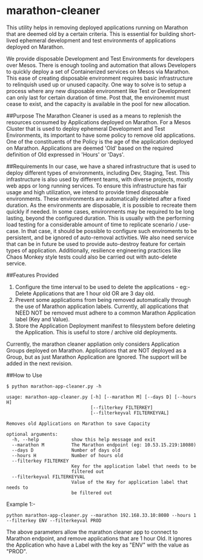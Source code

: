 # marathon-cleaner
This utility helps in removing deployed applications running on Marathon that are deemed old by a certain criteria. This is essential for building short-lived ephemeral development and test environments of applications deployed on Marathon. 

We provide disposable Development and Test Environments for developers over Mesos. There is enough tooling and automation that allows Developers to quickly deploy a set of Containerized services on Mesos via Marathon. This ease of creating disposable environment requires basic infrastructure to relinquish used up or unused capacity. One way to solve is to setup a process where any new disposable environment like Test or Development can only last for certain duration of time. Post that, the environemnt must cease to exist, and the capacity is available in the pool for new allocation.

##Purpose
The Marathon Cleaner is used as a means to replenish the resources consumed by Applications deployed on Marathon. For a Mesos Cluster that is used to deploy ephemeral Development and Test Environments, its important to have some policy to remove old applications. One of the constituents of the Policy is the age of the application deployed on Marathon. Applications are deemed 'Old' based on the required definition of Old expressed in 'Hours' or 'Days'. 

##Requirements
In our case, we have a shared infrastructure that is used to deploy different types of environments, including Dev, Staging, Test. This infrastructure is also used by different teams, with diverse projects, mostly web apps or long running services. To ensure this infrastructure has fair usage and high utilization, we intend to provide timed disposable environments. These environments are automatically deleted after a fixed duration. As the environments are disposable, it is possible to recreate them quickly if needed. In some cases, environments may be required to be long lasting, beyond the configured duration. This is usually with the performing load testing for a considerable amount of time to replicate scenario / use-case. In that case, it should be possible to configure such enviroments to be persistent, and be ignored of auto-removal activities. 
We also need service that can be in future be used to provide auto-destroy feature for certain types of application. Additionally, resilience engineering practices like Chaos Monkey style tests could also be carried out with auto-delete service.

##Features Provided
1. Configure the time interval to be used to delete the applications - eg:- Delete Applications that are 1 hour old OR are 3 day old.
2. Prevent some applicatioms from being removed automatically through the use of Marathon application labels. Currently, all applications that NEED NOT be removed must adhere to a common Marathon Application label (Key and Value). 
3. Store the Application Deployment manifest to filesystem before deleting the Application. This is useful to store / archive old deployments. 

Currently, the marathon cleaner appliation only considers Application Groups deployed on Marathon. Applications that are NOT deployed as a Group, but as just Marathon Application are Ignored. The support will be added in the next revision.

##How to Use

```
$ python marathon-app-cleaner.py -h

usage: marathon-app-cleaner.py [-h] [--marathon M] [--days D] [--hours H]
                               [--filterkey FILTERKEY]
                               [--filterkeyval FILTERKEYVAL]

Removes old Applications on Marathon to save Capacity

optional arguments:
  -h, --help            show this help message and exit
  --marathon M          The Marathon endpoint (eg: 10.53.15.219:18080)
  --days D              Number of days old
  --hours H             Number of hours old
  --filterkey FILTERKEY
                        Key for the application label that needs to be
                        filtered out
  --filterkeyval FILTERKEYVAL
                        Value of the Key for application label that needs to
                        be filtered out
```

Example 1:-

```
python marathon-app-cleaner.py --marathon 192.168.33.10:8080 --hours 1 --filterkey ENV --filterkeyval PROD
```

The above parameters allow the marathon cleaner app to connect to Marathon endpoint, and remove applications that are 1 hour Old. It ignores the Application who have a Label with the key as "ENV" with the value as "PROD". 

